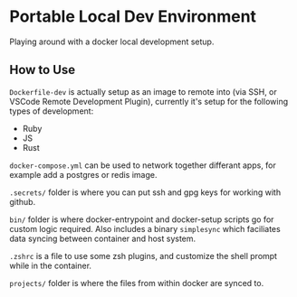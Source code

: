 # Portable Local Dev Environment

Playing around with a docker local development setup.

## How to Use

`Dockerfile-dev` is actually setup as an image to remote into (via SSH, or VSCode Remote Development Plugin), currently it's setup for the following types of development:
* Ruby
* JS
* Rust

`docker-compose.yml` can be used to network together differant apps, for example add a postgres or redis image.

`.secrets/` folder is where you can put ssh and gpg keys for working with github.

`bin/` folder is where docker-entrypoint and docker-setup scripts go for custom logic required. Also includes a binary `simplesync` which faciliates data syncing between container and host system. 

`.zshrc` is a file to use some zsh plugins, and customize the shell prompt while in the container.

`projects/` folder is where the files from within docker are synced to.
